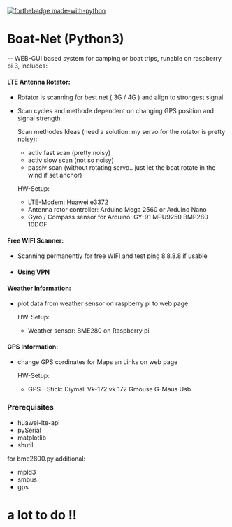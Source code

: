 [![forthebadge made-with-python](http://ForTheBadge.com/images/badges/made-with-python.svg)](https://www.python.org/)
# Boat-Net (Python3)
--
WEB-GUI based system for camping or boat trips, runable on raspberry pi 3, includes:

#### LTE Antenna Rotator:
- Rotator is scanning for best net ( 3G / 4G ) and align to strongest signal
- Scan cycles and methode dependent on changing GPS position and signal strength

  Scan methodes Ideas (need a solution: my servo for the rotator is pretty noisy):
  - activ fast scan (pretty noisy)
  - activ slow scan (not so noisy)
  - passiv scan (without rotating servo.. just let the boat rotate in the wind if set anchor)

  HW-Setup:
  - LTE-Modem: Huawei e3372
  - Antenna rotor controller: Arduino Mega 2560 or Arduino Nano
  - Gyro / Compass sensor for Arduino: GY-91 MPU9250 BMP280 10DOF 

#### Free WIFI Scanner:
- Scanning permanently for free WIFI and test ping 8.8.8.8 if usable
- #### Using VPN

#### Weather Information:
- plot data from weather sensor on raspberry pi to web page

  HW-Setup:
  - Weather sensor: BME280 on Raspberry pi



#### GPS Information:
- change GPS cordinates for Maps an Links on web page

  HW-Setup:
  - GPS - Stick: Diymall Vk-172 vk 172 Gmouse G-Maus Usb


### Prerequisites  
- huawei-lte-api
- pySerial
- matplotlib
- shutil

for bme2800.py additional:
- mpld3
- smbus
- gps



#     a lot to do !!
